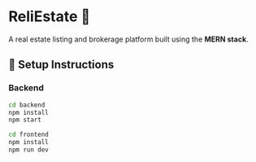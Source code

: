 # ReliEstate 🏡

A real estate listing and brokerage platform built using the **MERN stack**.


## 🚀 Setup Instructions

### Backend
```sh
cd backend
npm install
npm start

cd frontend
npm install
npm run dev
